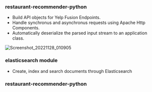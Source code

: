 ### restaurant-recommender-python
- Build API objects for Yelp Fusion Endpoints.
- Handle synchronus and asynchronus requests using Apache Http Components.
- Automatically deserialize the parsed input stream to an application class.


![Screenshot_20221128_010905](https://user-images.githubusercontent.com/54422342/204383844-239e5de1-e518-4ffb-8897-d8020b896f03.png)


### elasticsearch module
- Create, index and search documents through Elasticsearch


### restaurant-recommender-python

